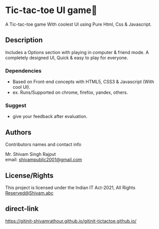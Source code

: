 # Tic-tac-toe UI game:partying_face:

A Tic-tac-toe game With coolest UI using Pure Html, Css & Javascript. 

## Description
Includes a Options section with playing in computer & friend mode. A completely designed UI, Quick & easy to play for everyone.

### Dependencies

* Based on Front-end concepts with HTML5, CSS3 & Javascript (With cool UI). 
* ex. Runs/Supported on chrome, firefox, yandex, others.

### Suggest
* give your feedback after evaluation.

## Authors

Contributors names and contact info

Mr. Shivam Singh Rajput  
email: shivampublic2001@gmail.com

## License/Rights

This project is licensed under the Indian IT Act-2021, All Rights Reserved@Shivam.abc

## direct-link
https://gitinit-shivamrathour.github.io/gitinit-tictactoe.github.io/
